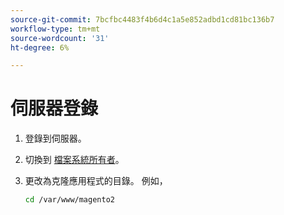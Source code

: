 ```yaml
---
source-git-commit: 7bcfbc4483f4b6d4c1a5e852adbd1cd81bc136b7
workflow-type: tm+mt
source-wordcount: '31'
ht-degree: 6%

---
```

# 伺服器登錄

1. 登錄到伺服器。
1. 切換到 [檔案系統所有者](https://devdocs.magento.com/guides/v2.4/install-gde/prereq/file-sys-perms-over.html)。
1. 更改為克隆應用程式的目錄。 例如，

   ```bash
   cd /var/www/magento2
   ```

